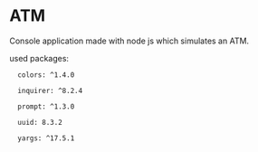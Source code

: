# ATM


Console application made with node js which simulates an ATM.

used packages:

      colors: ^1.4.0
      
      inquirer: ^8.2.4
      
      prompt: ^1.3.0
      
      uuid: 8.3.2
      
      yargs: ^17.5.1

